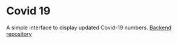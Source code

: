 # Covid 19

A simple interface to display updated Covid-19 numbers.
[Backend repository](https://github.com/javieraviles/covidAPI)
